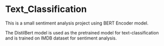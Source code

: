 # Text_Classification

This is a small sentiment analysis project using BERT Encoder model.

The DistilBert model is used as the pretrained model for text-classification and is trained on IMDB dataset for sentiment analysis. 
